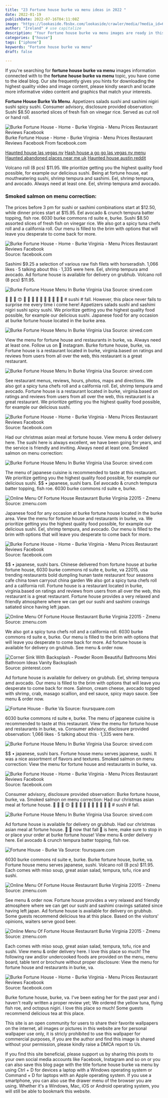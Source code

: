 ```yaml
---
title: "23 Fortune house burke va menu ideas in 2022 "
date: 2022-01-19
publishDate: 2022-07-16T04:11:08Z
image: "https://lookaside.fbsbx.com/lookaside/crawler/media/?media_id=6442805432427218"
author: "Ireland" # use capitalize
description: "Your Fortune house burke va menu images are ready in this website. Fortune house burke va menu are a topic that is being searched for and liked by netizens now. You can Download the Fortune house burke va menu files here. Find and Download all free photos."
categories: ["house"]
tags: ["iphone"]
keywords: "Fortune house burke va menu"
draft: false

---
```


If you're searching for **fortune house burke va menu** images information connected with to the **fortune house burke va menu** topic, you have come to the ideal  blog.  Our site frequently  gives you  hints  for downloading  the highest  quality video and image  content, please kindly search and locate more informative video content and graphics  that match your interests.

**Fortune House Burke Va Menu**. Appetizers salads sushi and sashimi nigiri sushi spicy sushi. Consumer advisory, disclosure provided observation: Sushi $8.50 assorted slices of fresh fish on vinegar rice. Served as cut roll or hand roll.

![Burke Fortune House - Home - Burke Virginia - Menu Prices Restaurant Reviews Facebook](https://lookaside.fbsbx.com/lookaside/crawler/media/?media_id=6516799391694488 "Burke Fortune House - Home - Burke Virginia - Menu Prices Restaurant Reviews Facebook")
Burke Fortune House - Home - Burke Virginia - Menu Prices Restaurant Reviews Facebook From facebook.com

[Haunted house las vegas nv](/haunted-house-las-vegas-nv/)
[Hash house a go go las vegas nv menu](/hash-house-a-go-go-las-vegas-nv-menu/)
[Haunted abandoned places near me uk](/haunted-abandoned-places-near-me-uk/)
[Haunted house austin reddit](/haunted-house-austin-reddit/)

Volcano roll (8 pcs) $11.95. We prioritize getting you the highest quality food possible, for example our delicious sushi. Being at fortune house, eat mouthwatering sushi, shrimp tempura and sashimi. Eel, shrimp tempura, and avocado. Always need at least one. Eel, shrimp tempura amd avocado.

### Smoked salmon on menu correction:

The prices before 3 pm for sushi or sashimi combinations start at $12.50, while dinner prices start at $15.95. Eel avocado &amp; crunch tempura batter topping, fish roe. 6030 burke commons rd suite e, burke. Sushi $8.50 assorted slices of fresh fish on vinegar rice. We also got a spicy tuna chefs roll and a california roll. Our menu is filled to the brim with options that will leave you desperate to come back for more.


![Burke Fortune House - Home - Burke Virginia - Menu Prices Restaurant Reviews Facebook](https://lookaside.fbsbx.com/lookaside/crawler/media/?media_id=4762530047121440 "Burke Fortune House - Home - Burke Virginia - Menu Prices Restaurant Reviews Facebook")
Source: facebook.com

Sashimi $9.25 a selection of various raw fish filets with horseradish. 1,066 likes · 5 talking about this · 1,335 were here. Eel, shrimp tempura amd avocado. Ad fortune house is available for delivery on grubhub. Volcano roll (8 pcs) $11.95.

![Burke Fortune House Menu In Burke Virginia Usa](https://d6ozfheqtj1tz.cloudfront.net/ChIJecNpFONRtokR9sqXMb2Ypts/5cbd720e6a8a3.jpg "Burke Fortune House Menu In Burke Virginia Usa")
Source: sirved.com

🍱 🍣 🥰 😍 🥗 🍜 🍲 🥟 🍚 🍤 🍻 🍷 🥡 🥢 # sushi # fall. However, this place never fails to surprise me every time i come here! Appetizers salads sushi and sashimi nigiri sushi spicy sushi. We prioritize getting you the highest quality food possible, for example our delicious sushi. Japanese food for any occasion at burke fortune house located in the burke area.

![Burke Fortune House Menu In Burke Virginia Usa](https://d6ozfheqtj1tz.cloudfront.net/ChIJecNpFONRtokR9sqXMb2Ypts/5cbd722da3d52.jpg "Burke Fortune House Menu In Burke Virginia Usa")
Source: sirved.com

View the menu for fortune house and restaurants in burke, va. Always need at least one. Follow us on 📸 instagram. Burke fortune house, burke, va. Fortune house is a restaurant located in burke, virginia.based on ratings and reviews from users from all over the web, this restaurant is a great restaurant.

![Burke Fortune House Menu In Burke Virginia Usa](https://d6ozfheqtj1tz.cloudfront.net/ChIJecNpFONRtokR9sqXMb2Ypts/5cbd723146341.jpg "Burke Fortune House Menu In Burke Virginia Usa")
Source: sirved.com

See restaurant menus, reviews, hours, photos, maps and directions. We also got a spicy tuna chefs roll and a california roll. Eel, shrimp tempura amd avocado. Fortune house is a restaurant located in burke, virginia.based on ratings and reviews from users from all over the web, this restaurant is a great restaurant. We prioritize getting you the highest quality food possible, for example our delicious sushi.

![Burke Fortune House - Home - Burke Virginia - Menu Prices Restaurant Reviews Facebook](https://lookaside.fbsbx.com/lookaside/crawler/media/?media_id=6516799391694488 "Burke Fortune House - Home - Burke Virginia - Menu Prices Restaurant Reviews Facebook")
Source: facebook.com

Had our christmas asian meal at fortune house. View menu &amp; order delivery here. The sushi here is always excellent, we have been going for years, and the service is friendly and inviting. Always need at least one. Smoked salmon on menu correction:

![Burke Fortune House Menu In Burke Virginia Usa](https://d6ozfheqtj1tz.cloudfront.net/ChIJecNpFONRtokR9sqXMb2Ypts/5cbd720d5de44.jpg "Burke Fortune House Menu In Burke Virginia Usa")
Source: sirved.com

The menu of japanese cuisine is recommended to taste at this restaurant. We prioritize getting you the highest quality food possible, for example our delicious sushi. $$ • japanese, sushi bars. Eel avocado &amp; crunch tempura batter topping, fish roe. 6030 burke commons rd suite e, burke.

![Online Menu Of Fortune House Restaurant Burke Virginia 22015 - Zmenu](https://image.zmenu.com/menupic/1414977/s_10507e26-b111-4ff1-b21b-2db7da57b389.jpg "Online Menu Of Fortune House Restaurant Burke Virginia 22015 - Zmenu")
Source: zmenu.com

Japanese food for any occasion at burke fortune house located in the burke area. View the menu for fortune house and restaurants in burke, va. We prioritize getting you the highest quality food possible, for example our delicious sushi. Eel, shrimp tempura, and avocado. Our menu is filled to the brim with options that will leave you desperate to come back for more.

![Burke Fortune House - Home - Burke Virginia - Menu Prices Restaurant Reviews Facebook](https://lookaside.fbsbx.com/lookaside/crawler/media/?media_id=6442805409093887 "Burke Fortune House - Home - Burke Virginia - Menu Prices Restaurant Reviews Facebook")
Source: facebook.com

$$ • japanese, sushi bars. Chinese delivered from fortune house at burke fortune house, 6030 burke commons rd suite e, burke, va 22015, usa trending restaurants bold dumpling hunan taste restaurant four seasons cafe china town carryout china garden We also got a spicy tuna chefs roll and a california roll. Fortune house is a restaurant located in burke, virginia.based on ratings and reviews from users from all over the web, this restaurant is a great restaurant. Fortune house provides a very relaxed and friendly atmosphere where we can get our sushi and sashimi cravings satiated since having left japan.

![Online Menu Of Fortune House Restaurant Burke Virginia 22015 - Zmenu](https://image.zmenu.com/menupic/1414977/s_7bd7d0e3-f527-4889-ad89-9126d550e009.jpg "Online Menu Of Fortune House Restaurant Burke Virginia 22015 - Zmenu")
Source: zmenu.com

We also got a spicy tuna chefs roll and a california roll. 6030 burke commons rd suite e, burke. Our menu is filled to the brim with options that will leave you desperate to come back for more. Ad fortune house is available for delivery on grubhub. See menu &amp; order now.

![Corner Sink With Backsplash - Powder Room Beautiful Bathrooms Mini Bathroom Ideas Vanity Backsplash](https://i.pinimg.com/originals/bc/07/45/bc0745d93a050ec4696f5491c83239b5.jpg "Corner Sink With Backsplash - Powder Room Beautiful Bathrooms Mini Bathroom Ideas Vanity Backsplash")
Source: pinterest.com

Ad fortune house is available for delivery on grubhub. Eel, shrimp tempura amd avocado. Our menu is filled to the brim with options that will leave you desperate to come back for more. Salmon, cream cheese, avocado topped with shrimp, crab, masago scallion, and eel sauce, spicy mayo sauce. See menu &amp; order now.

![Fortune House - Burke Va](https://fastly.4sqi.net/img/general/200x200/11644219_MhlHHtfITsCBXMU038qix4jQOsWE32cjQl907I_gM28.jpg "Fortune House - Burke Va")
Source: foursquare.com

6030 burke commons rd suite e, burke. The menu of japanese cuisine is recommended to taste at this restaurant. View the menu for fortune house and restaurants in burke, va. Consumer advisory, disclosure provided observation: 1,066 likes · 5 talking about this · 1,335 were here.

![Burke Fortune House Menu In Burke Virginia Usa](https://d6ozfheqtj1tz.cloudfront.net/ChIJecNpFONRtokR9sqXMb2Ypts/5cbd722e9cdc5.jpg "Burke Fortune House Menu In Burke Virginia Usa")
Source: sirved.com

$$ • japanese, sushi bars. Fortune house menu serves japanese, sushi. It was a nice assortment of flavors and textures. Smoked salmon on menu correction: View the menu for fortune house and restaurants in burke, va.

![Burke Fortune House - Home - Burke Virginia - Menu Prices Restaurant Reviews Facebook](https://lookaside.fbsbx.com/lookaside/crawler/media/?media_id=6477191482321946 "Burke Fortune House - Home - Burke Virginia - Menu Prices Restaurant Reviews Facebook")
Source: facebook.com

Consumer advisory, disclosure provided observation: Burke fortune house, burke, va. Smoked salmon on menu correction: Had our christmas asian meal at fortune house. 🍱 🍣 🥰 😍 🥗 🍜 🍲 🥟 🍚 🍤 🍻 🍷 🥡 🥢 # sushi # fall.

![Burke Fortune House Menu In Burke Virginia Usa](https://d6ozfheqtj1tz.cloudfront.net/ChIJecNpFONRtokR9sqXMb2Ypts/5cbd722fbc41e.jpg "Burke Fortune House Menu In Burke Virginia Usa")
Source: sirved.com

Ad fortune house is available for delivery on grubhub. Had our christmas asian meal at fortune house. 🍣 🍱 now that fall 🍁 is here, make sure to stop in or place your order at burke fortune house! View menu &amp; order delivery here. Eel avocado &amp; crunch tempura batter topping, fish roe.

![Fortune House - Burke Va](https://fastly.4sqi.net/img/general/200x200/7579299_qsUnI3UbhTgDEcTgueVdGNEl7yHcU8qdtUSsJB_U8cI.jpg "Fortune House - Burke Va")
Source: foursquare.com

6030 burke commons rd suite e, burke. Burke fortune house, burke, va. Fortune house menu serves japanese, sushi. Volcano roll (8 pcs) $11.95. Each comes with miso soup, great asian salad, tempura, tofu, rice and sushi.

![Online Menu Of Fortune House Restaurant Burke Virginia 22015 - Zmenu](https://image.zmenu.com/menupic/1414977/s_b735bf48-4b8b-4a49-8904-73e558c2dac8.jpg "Online Menu Of Fortune House Restaurant Burke Virginia 22015 - Zmenu")
Source: zmenu.com

See menu &amp; order now. Fortune house provides a very relaxed and friendly atmosphere where we can get our sushi and sashimi cravings satiated since having left japan. Ad fortune house is available for delivery on grubhub. Some guests recommend delicious tea at this place. Based on the visitors&#039; opinions, waiters serve good beer.

![Online Menu Of Fortune House Restaurant Burke Virginia 22015 - Zmenu](https://image.zmenu.com/menupic/1414977/s_52fd50d1-2511-492c-8ff5-95c9313663ff.jpg "Online Menu Of Fortune House Restaurant Burke Virginia 22015 - Zmenu")
Source: zmenu.com

Each comes with miso soup, great asian salad, tempura, tofu, rice and sushi. View menu &amp; order delivery here. I love this place so much! The following raw and/or undercooked foods are provided on the menu, menu board, table tent or brochure without proper disclosure: View the menu for fortune house and restaurants in burke, va.

![Burke Fortune House - Home - Burke Virginia - Menu Prices Restaurant Reviews Facebook](https://lookaside.fbsbx.com/lookaside/crawler/media/?media_id=6442805432427218 "Burke Fortune House - Home - Burke Virginia - Menu Prices Restaurant Reviews Facebook")
Source: facebook.com

Burke fortune house, burke, va. I&#039;ve been eating her for the past year and i haven&#039;t really written a proper review yet; We ordered the yellow tuna, flying fish roe, and octopus nigiri. I love this place so much! Some guests recommend delicious tea at this place.

This site is an open community for users to share their favorite wallpapers on the internet, all images or pictures in this website are for personal wallpaper use only, it is stricly prohibited to use this wallpaper for commercial purposes, if you are the author and find this image is shared without your permission, please kindly raise a DMCA report to Us.

If you find this site beneficial, please support us by sharing this posts to your own social media accounts like Facebook, Instagram and so on or you can also save this blog page with the title fortune house burke va menu by using Ctrl + D for devices a laptop with a Windows operating system or Command + D for laptops with an Apple operating system. If you use a smartphone, you can also use the drawer menu of the browser you are using. Whether it's a Windows, Mac, iOS or Android operating system, you will still be able to bookmark this website.
